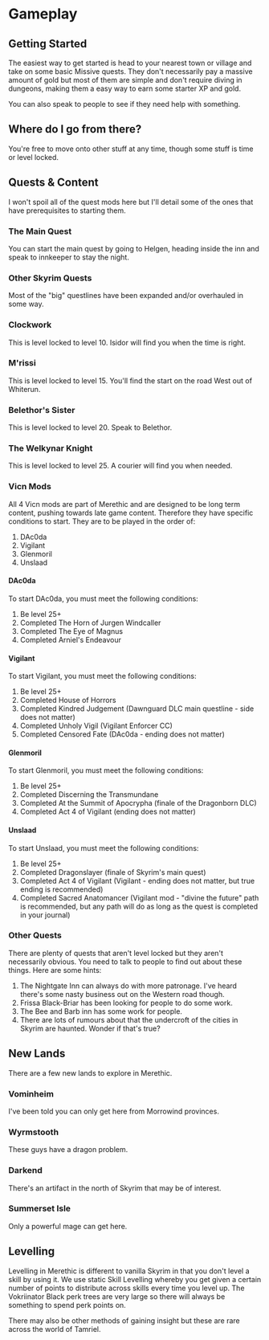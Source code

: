 # Gameplay

## Getting Started
The easiest way to get started is head to your nearest town or village and take on some basic Missive quests. They don't necessarily pay a massive amount of gold but most of them are simple and don't require diving in dungeons, making them a easy way to earn some starter XP and gold.

You can also speak to people to see if they need help with something.

## Where do I go from there?
You're free to move onto other stuff at any time, though some stuff is time or level locked.

## Quests & Content
I won't spoil all of the quest mods here but I'll detail some of the ones that have prerequisites to starting them.

### The Main Quest
You can start the main quest by going to Helgen, heading inside the inn and speak to innkeeper to stay the night.

### Other Skyrim Quests
Most of the "big" questlines have been expanded and/or overhauled in some way.

### Clockwork
This is level locked to level 10. Isidor will find you when the time is right.

### M'rissi
This is level locked to level 15. You'll find the start on the road West out of Whiterun.

### Belethor's Sister
This is level locked to level 20. Speak to Belethor.

### The Welkynar Knight
This is level locked to level 25. A courier will find you when needed.

### Vicn Mods
All 4 Vicn mods are part of Merethic and are designed to be long term content, pushing towards late game content. Therefore they have specific conditions to start. They are to be played in the order of:
1. DAc0da
2. Vigilant
3. Glenmoril
4. Unslaad

#### DAc0da
To start DAc0da, you must meet the following conditions:
1. Be level 25+
2. Completed The Horn of Jurgen Windcaller
3. Completed The Eye of Magnus
4. Completed Arniel's Endeavour

#### Vigilant
To start Vigilant, you must meet the following conditions:
1. Be level 25+
2. Completed House of Horrors
3. Completed Kindred Judgement (Dawnguard DLC main questline - side does not matter)
4. Completed Unholy Vigil (Vigilant Enforcer CC)
5. Completed Censored Fate (DAc0da - ending does not matter)

#### Glenmoril
To start Glenmoril, you must meet the following conditions:
1. Be level 25+
2. Completed Discerning the Transmundane
3. Completed At the Summit of Apocrypha (finale of the Dragonborn DLC)
4. Completed Act 4 of Vigilant (ending does not matter)

#### Unslaad
To start Unslaad, you must meet the following conditions:
1. Be level 25+
2. Completed Dragonslayer (finale of Skyrim's main quest)
3. Completed Act 4 of Vigilant (Vigilant - ending does not matter, but true ending is recommended)
4. Completed Sacred Anatomancer (Vigilant mod - "divine the future" path is recommended, but any path will do as long as the quest is completed in your journal)

### Other Quests
There are plenty of quests that aren't level locked but they aren't necessarily obvious. You need to talk to people to find out about these things. Here are some hints:
1. The Nightgate Inn can always do with more patronage. I've heard there's some nasty business out on the Western road though.
2. Frissa Black-Briar has been looking for people to do some work.
3. The Bee and Barb inn has some work for people.
4. There are lots of rumours about that the undercroft of the cities in Skyrim are haunted. Wonder if that's true?

## New Lands
There are a few new lands to explore in Merethic.

### Vominheim
I've been told you can only get here from Morrowind provinces.

### Wyrmstooth
These guys have a dragon problem.

### Darkend
There's an artifact in the north of Skyrim that may be of interest.

### Summerset Isle
Only a powerful mage can get here.

## Levelling
Levelling in Merethic is different to vanilla Skyrim in that you don't level a skill by using it. We use static Skill Levelling whereby you get given a certain number of points to distribute across skills every time you level up. The Vokriinator Black perk trees are very large so there will always be something to spend perk points on.

There may also be other methods of gaining insight but these are rare across the world of Tamriel.